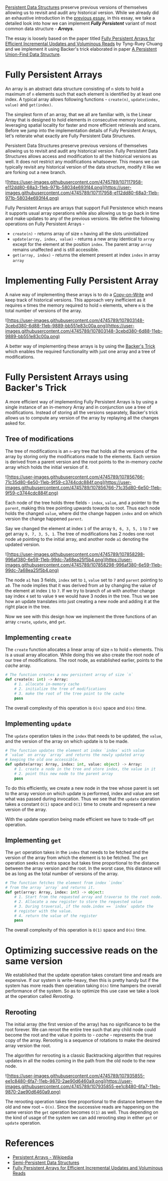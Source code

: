 [Persistent Data Structures](https://arpitbhayani.me/blogs/persistent-data-structures-introduction) preserve previous versions of themselves allowing us to revisit and audit any historical version. While we already did an exhaustive introduction in the [previous essay](https://arpitbhayani.me/blogs/persistent-data-structures-introduction), in this essay, we take a detailed look into how we can implement ***Fully Persistent*** variant of most common data structure - ***Arrays***.

The essay is loosely based on the paper titled [Fully Persistent Arrays for Efficient Incremental Updates and Voluminous Reads](https://link.springer.com/chapter/10.1007/3-540-55253-7_7) by Tyng-Ruey Chuang and we implement it using Backer's trick elaborated in paper [A Persistent Union-Find Data Structure](https://www.lri.fr/~filliatr/ftp/publis/puf-wml07.pdf).

# Fully Persistent Arrays

An array is an abstract data structure consisting of `n` slots to hold a maximum of `n` elements such that each element is identified by at least one index. A typical array allows following functions - `create(n)`, `update(index, value)` and `get(index)`.

The simplest form of an array, that we all are familiar with, is the Linear Array that is designed to hold elements in consecutive memory locations, leveraging spatial locality for faster and more efficient retrievals and scans. Before we jump into the implementation details of Fully Persistent Arrays, let's reiterate what exactly are Fully Persistent Data Structures.

Persistent Data Structures preserve previous versions of themselves allowing us to revisit and audit any historical version. Fully Persistent Data Structures allows access and modification to all the historical versions as well. It does not restrict any modifications whatsoever. This means we can typically revisit any historical version of the data structure, modify it like we are forking out a new branch.

![https://user-images.githubusercontent.com/4745789/107117958-e112dd80-68a3-11eb-971b-58034e693f44.png](https://user-images.githubusercontent.com/4745789/107117958-e112dd80-68a3-11eb-971b-58034e693f44.png)

Fully Persistent Arrays are arrays that support Full Persistence which means it supports usual array operations while also allowing us to go back in time and make updates to any of the previous versions. We define the following operations on Fully Persistent Arrays -

- `create(n)` - returns array of size `n` having all the slots uninitialized
- `update(array, index, value)` - returns a new array identical to `array` except for the element at the position `index`. The parent array `array` remains unaffected and is still accessible.
- `get(array, index)` - returns the element present at index `index` in array `array`

# Implementing Fully Persistent Array

A naive way of implementing these arrays is to do a [Copy-on-Write](https://arpitbhayani.me/blogs/copy-on-write) and keep track of historical versions. This approach very inefficient as it requires `m` times the memory required to hold `n` elements, where `m` is the total number of versions of the array.

![https://user-images.githubusercontent.com/4745789/107803148-3cebd380-6d88-11eb-9889-bb551e83c00a.png](https://user-images.githubusercontent.com/4745789/107803148-3cebd380-6d88-11eb-9889-bb551e83c00a.png)

A better way of implementing these arrays is by using the [Backer's Trick](https://www.lri.fr/~filliatr/ftp/publis/spds-rr.pdf) which enables the required functionality with just one array and a tree of modifications.

# Fully Persistent Arrays using Backer's Trick

A more efficient way of implementing Fully Persistent Arrays is by using a single instance of an in-memory Array and in conjunction use a tree of modifications. Instead of storing all the versions separately, Backer's trick allows us to compute any version of the array by replaying all the changes asked for.

## Tree of modifications

The tree of modifications is an `n`-ary tree that holds all the versions of the array by storing only the modifications made to the elements. Each version is derived from a parent version and the root points to the in-memory *cache* array which holds the initial version of it.

![https://user-images.githubusercontent.com/4745789/107856766-71c35d80-6e50-11eb-9f59-c3744cdc884f.png](https://user-images.githubusercontent.com/4745789/107856766-71c35d80-6e50-11eb-9f59-c3744cdc884f.png)

Each node of the tree holds three fields - `index`, `value`, and a pointer to the `parent`, making this tree pointing upwards towards to root. Thus each node holds the changed `value`, where did the change happen `index` and on which version the change happened `parent`.

Say we changed the element at index `1` of the array `9, 6, 3, 5, 1`  to `7` we get array `9, 7, 3, 5, 1`. The tree of modifications has 2 nodes one root node `a0` pointing to the initial array, and another node `a1` denoting the updated version.

![https://user-images.githubusercontent.com/4745789/107858298-996af380-6e59-11eb-99dc-7a68ea25f5b4.png](https://user-images.githubusercontent.com/4745789/107858298-996af380-6e59-11eb-99dc-7a68ea25f5b4.png)

The node `a1` has 3 fields, `index` set to `1`, `value` set to `7` and `parent` pointing to `a0`. The node implies that it was derived from `a0` by changing the value of the element at index `1` to `7`. If we try to branch of `a0` with another change say index `4` set to value `9` we would have 3 nodes in the tree. Thus we see how an update translates into just creating a new node and adding it at the right place in the tree.

Now we see with this design how we implement the three functions of an array `create`, `update`, and `get`.

## Implementing `create`

The `create` function allocates a linear array of size `n` to hold `n` elements. This is a usual array allocation. While doing this we also create the root node of our tree of modifications. The root node, as established earlier, points to the *cache* array.

```python
# The function creates a new persistent array of size `n`
def create(n: int) -> Array:
    # 1. allocate in-memory cache
    # 2. initialize the tree of modifications
    # 3. make the root of the tree point to the cache
    pass
```

The overall complexity of this operation is `O(n)` space and `O(n)` time.

## Implementing `update`

The `update` operation takes in the `index` that needs to be updated, the `value`, and the version of the array on which update is to be made.

```python
# The function updates the element at index `index` with value
# `value` on array `array` and returns the newly updated array
# keeping the old one accessible.
def update(array: Array, index: int, value: object) -> Array:
    # 1. create a node in the tree and store index, the value in it
    # 2. point this new node to the parent array
    pass
```

To do this efficiently, we create a new node in the tree whose parent is set to the array version on which update is performed, index and value are set what was passed during invocation. Thus we see that the `update` operation takes a constant `O(1)` space and `O(1)` time to create and represent a new version of the array.

With the update operation being made efficient we have to trade-off `get` operation.

## Implementing `get`

The `get` operation takes in the `index` that needs to be fetched and the version of the array from which the element is to be fetched. The `get` operation seeks no extra space but takes time proportional to the distance between the array version and the root. In the worst case, this distance will be as long as the total number of versions of the array.

```python
# The function fetches the element from index `index`
# from the array `array` and returns it.
def get(array: Array, index: int) -> object:
    # 1. Start from the requested array and traverse to the root node.
    # 2. Allocate a new register to store the requested value
    # 3. During traversal, if the node.index == `index` update the
    # register with the value.
    # 4. return the value of the register
    pass
```

The overall complexity of this operation is `O(1)` space and `O(n)` time.

# Optimizing successive reads on the same version

We established that the update operation takes constant time and reads are expensive. If our system is write-heavy, then this is pretty handy but if the system has more reads then operation taking `O(n)` time hampers the overall performance of the system. So as to optimize this use case we take a look at the operation called *Rerooting.*

## Rerooting

The initial array (the first version of the array) has no significance to be the root forever. We can reroot the entire tree such that any child node could become the root and the value it points to - *cache* - represents the true copy of the array. Rerooting is a sequence of rotations to make the desired array version the root.

The algorithm for rerooting is a classic Backtracking algorithm that requires updates in all the nodes coming in the path from the old node to the new node.

![https://user-images.githubusercontent.com/4745789/107935855-ee1c8480-6fa7-11eb-9870-2ae90d6460a9.png](https://user-images.githubusercontent.com/4745789/107935855-ee1c8480-6fa7-11eb-9870-2ae90d6460a9.png)

The rerooting operation takes time proportional to the distance between the old and new root ~ `O(n)`. Since the successive reads are happening on the same version the `get` operation becomes `O(1)` as well. Thus depending on the kind of usage of the system we can add rerooting step in either `get` or `update` operation.

# References

- [Persistent Arrays - Wikipedia](https://en.wikipedia.org/wiki/Persistent_array)
- [Semi-Persistent Data Structures](https://www.lri.fr/~filliatr/ftp/publis/spds-rr.pdf)
- [Fully Persistent Arrays for Efficient Incremental Updates and Voluminous Reads](https://link.springer.com/chapter/10.1007/3-540-55253-7_7)
